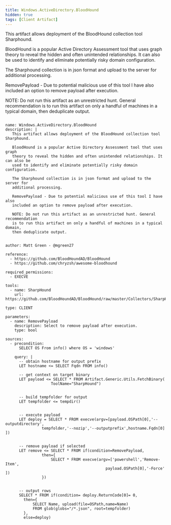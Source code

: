 ```yaml
---
title: Windows.ActiveDirectory.BloodHound
hidden: true
tags: [Client Artifact]
---
```


This artifact allows deployment of the BloodHound collection tool Sharphound.

BloodHound is a popular Active Directory Assessment tool that uses graph
theory to reveal the hidden and often unintended relationships. It can also be
used to identify and eliminate potentially risky domain configuration.

The Sharphound collection is in json format and upload to the server for
additional processing.

RemovePayload - Due to potential malicious use of this tool I have also
included an option to remove payload after execution.

NOTE: Do not run this artifact as an unrestricted hunt. General recommendation
is to run this artifact on only a handful of machines in a typical domain,
then deduplicate output.


<pre><code class="language-yaml">
name: Windows.ActiveDirectory.BloodHound
description: |
   This artifact allows deployment of the BloodHound collection tool Sharphound.

   BloodHound is a popular Active Directory Assessment tool that uses graph
   theory to reveal the hidden and often unintended relationships. It can also be
   used to identify and eliminate potentially risky domain configuration.

   The Sharphound collection is in json format and upload to the server for
   additional processing.

   RemovePayload - Due to potential malicious use of this tool I have also
   included an option to remove payload after execution.

   NOTE: Do not run this artifact as an unrestricted hunt. General recommendation
   is to run this artifact on only a handful of machines in a typical domain,
   then deduplicate output.


author: Matt Green - @mgreen27

reference:
  - https://github.com/BloodHoundAD/BloodHound
  - https://github.com/chryzsh/awesome-bloodhound

required_permissions:
  - EXECVE

tools:
  - name: SharpHound
    url: https://github.com/BloodHoundAD/BloodHound/raw/master/Collectors/SharpHound.exe

type: CLIENT

parameters:
  - name: RemovePayload
    description: Select to remove payload after execution.
    type: bool

sources:
  - precondition:
      SELECT OS From info() where OS = 'windows'

    query: |
      -- obtain hostname for output prefix
      LET hostname &lt;= SELECT Fqdn FROM info()

      -- get context on target binary
      LET payload &lt;= SELECT * FROM Artifact.Generic.Utils.FetchBinary(
                    ToolName="SharpHound")


      -- build tempfolder for output
      LET tempfolder &lt;= tempdir()


      -- execute payload
      LET deploy = SELECT * FROM execve(argv=[payload.OSPath[0],'--outputdirectory',
                tempfolder,'--nozip','--outputprefix',hostname.Fqdn[0] ])


      -- remove payload if selected
      LET remove &lt;= SELECT * FROM if(condition=RemovePayload,
                then={
                    SELECT * FROM execve(argv=['powershell','Remove-Item',
                                            payload.OSPath[0],'-Force' ])
                })


      -- output rows
      SELECT * FROM if(condition= deploy.ReturnCode[0]= 0,
        then={
            SELECT Name, upload(file=OSPath,name=Name)
            FROM glob(globs="/*.json", root=tempfolder)
        },
        else=deploy)

</code></pre>


